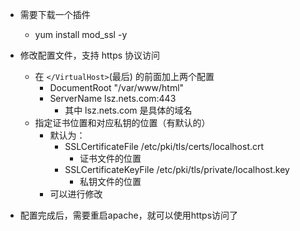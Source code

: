 - 需要下载一个插件
  - yum install mod_ssl -y

- 修改配置文件，支持 https 协议访问
  - 在 `</VirtualHost>`(最后) 的前面加上两个配置
    - DocumentRoot "/var/www/html"
    - ServerName lsz.nets.com:443
      - 其中 lsz.nets.com 是具体的域名
  - 指定证书位置和对应私钥的位置（有默认的）
    - 默认为：
      - SSLCertificateFile /etc/pki/tls/certs/localhost.crt
        - 证书文件的位置
      - SSLCertificateKeyFile /etc/pki/tls/private/localhost.key
        - 私钥文件的位置
    - 可以进行修改


- 配置完成后，需要重启apache，就可以使用https访问了
